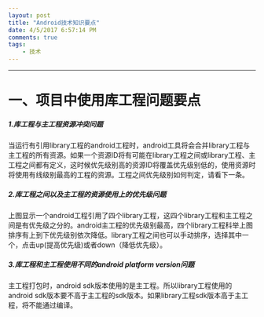 ```yaml
---
layout: post
title: "Android技术知识要点"
date: 4/5/2017 6:57:14 PM 
comments: true
tags: 
	- 技术 
---
```

---
# 一、项目中使用库工程问题要点
##### 1.库工程与主工程资源冲突问题

  当运行有引用library工程的android工程时，android工具将会合并library工程与主工程的所有资源。如果一个资源ID将有可能在library工程之间或library工程、主工程之间都有定义，这时候优先级别高的资源ID将覆盖优先级别低的，使用资源时将使用有线级别最高的工程的资源。工程之间优先级别如何判定，请看下一条。

##### 2.库工程之间以及主工程的资源使用上的优先级问题

上图显示一个android工程引用了四个library工程，这四个library工程和主工程之间是有优先级之分的。android主工程的优先级别最高，四个library工程科举上图排序有上到下优先级别依次降低。library工程之间也可以手动排序，选择其中一个，点击up(提高优先级)或者down（降低优先级）。

##### 3.库工程和主工程使用不同的android platform version问题

主工程打包时，android sdk版本使用的是主工程。所以library工程使用的android sdk版本要不高于主工程的sdk版本。如果library工程sdk版本高于主工程，将不能通过编译。